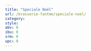 ```yaml
---
title: "Speciale Noël"
url: /brasserie-fantme/speciale-noel/
category: 
style: 
abv: 0
ibu: 0
srm: 0
upc: 0
---
```



